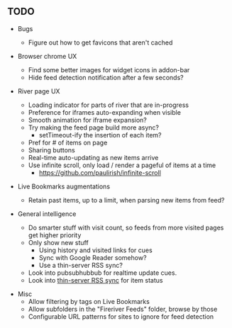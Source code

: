 TODO
----

* Bugs
    * Figure out how to get favicons that aren't cached

* Browser chrome UX
    * Find some better images for widget icons in addon-bar
    * Hide feed detection notification after a few seconds?

* River page UX
    * Loading indicator for parts of river that are in-progress
    * Preference for iframes auto-expanding when visible
    * Smooth animation for iframe expansion?
    * Try making the feed page build more async?
        * setTimeout-ify the insertion of each item?
    * Pref for # of items on page
    * Sharing buttons
    * Real-time auto-updating as new items arrive
    * Use infinite scroll, only load / render a pageful of items at a time
        * https://github.com/paulirish/infinite-scroll

* Live Bookmarks augmentations
    * Retain past items, up to a limit, when parsing new items from feed?

* General intelligence
    * Do smarter stuff with visit count, so feeds from more visited pages get higher priority
    * Only show new stuff
        * Using history and visited links for cues
        * Sync with Google Reader somehow?
        * Use a thin-server RSS sync?
    * Look into pubsubhubbub for realtime update cues.
    * Look into [thin-server RSS sync][] for item status

[thin-server RSS sync]: http://inessential.com/2010/02/08/idea_for_alternative_rss_syncing_system

* Misc
    * Allow filtering by tags on Live Bookmarks
    * Allow subfolders in the "Fireriver Feeds" folder, browse by those
    * Configurable URL patterns for sites to ignore for feed detection

